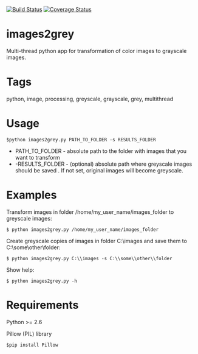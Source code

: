 [![Build Status](https://travis-ci.org/iamantony/images2grey.svg?branch=master)](https://travis-ci.org/iamantony/images2grey)   [![Coverage Status](https://coveralls.io/repos/iamantony/images2grey/badge.png)](https://coveralls.io/r/iamantony/images2grey)

images2grey
===========

Multi-thread python app for transformation of color images to grayscale images.

Tags
=======================
python, image, processing, greyscale, grayscale, grey, multithread

Usage
=======================

    $python images2grey.py PATH_TO_FOLDER -s RESULTS_FOLDER

* PATH_TO_FOLDER - absolute path to the folder with images that you want to transform
* -RESULTS_FOLDER - (optional) absolute path where greyscale images should be saved . If not set, original images will become greyscale.

Examples
=======================

Transform images in folder /home/my_user_name/images_folder to greyscale images:

    $ python images2grey.py /home/my_user_name/images_folder
    
Create greyscale copies of images in folder C:\\images and save them to C:\\some\\other\\folder:

    $ python images2grey.py C:\\images -s C:\\some\\other\\folder
    
Show help:

    $ python images2grey.py -h

Requirements
=======================

Python >= 2.6

Pillow (PIL) library

    $pip install Pillow
